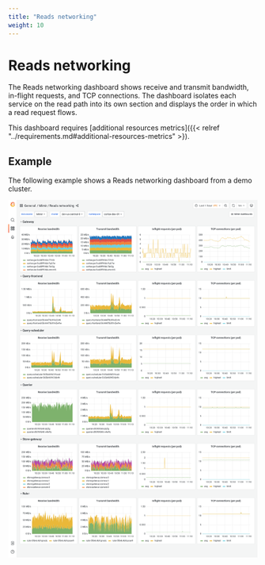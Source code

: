 ```yaml
---
title: "Reads networking"
weight: 10
---
```


# Reads networking

The Reads networking dashboard shows receive and transmit bandwidth, in-flight requests, and TCP connections.
The dashboard isolates each service on the read path into its own section and displays the order in which a read request flows.

This dashboard requires [additional resources metrics]({{< relref "../requirements.md#additional-resources-metrics" >}).

## Example

The following example shows a Reads networking dashboard from a demo cluster.

![Grafana Mimir reads networking dashboard](../../../images/dashboards/mimir-reads-networking.png)

